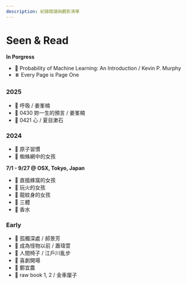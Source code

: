 ```yaml
---
description: 紀錄閱讀與觀影清單
---
```


# Seen & Read

**In Porgress**

* 🔄 Probability of Machine Learning: An Introduction / Kevin P. Murphy
* ⏸️ Every Page is Page One

### 2025

* 📖 呼吸 / 姜峯楠
* 📖 0430 妳一生的預言 / 姜峯楠
* 📖 0421  心 / 夏目漱石

### 2024

* 📖 原子習慣
* 📖 蜘蛛網中的女孩

**7/1 - 9/27 @ OSX, Tokyo, Japan**

* 📖 直搗蜂窩的女孩
* 📖 玩火的女孩
* 📖 龍紋身的女孩
* 📖 三體
* 📖 香水

### Early

* 📖 孤獨深處 / 郝景芳
* 📖 成為怪物以前 / 蕭瑋萱
* 📖 人間椅子 / 江戶川亂步
* 🎥 喜劇開場
* 🎵 鄭宜農
* 🎵 raw book 1, 2 / 金車厘子&#x20;
